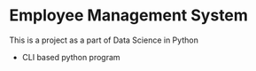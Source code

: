 # Employee Management System
This is a project as a part of Data Science in Python

- CLI based python program